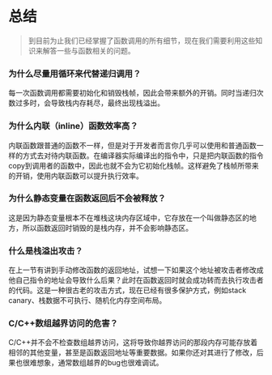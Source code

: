 # 总结

> 到目前为止我们已经掌握了函数调用的所有细节，现在我们需要利用这些知识来解答一些与函数相关的问题。



### 为什么尽量用循环来代替递归调用？

每一次函数调用都需要初始化和销毁栈帧，因此会带来额外的开销。同时当递归次数过多时，会导致栈内存耗尽，最终出现栈溢出。

### 为什么内联（inline）函数效率高？

内联函数跟普通的函数不一样，但是对于开发者而言你几乎可以使用和普通函数一样的方式去对待内联函数。在编译器实际编译出的指令中，只是把内联函数的指令copy到调用者的函数中，因此也就不会为它初始化栈帧。这样避免了栈帧所带来的开销，使用内联函数可以提升执行效率。

### 为什么静态变量在函数返回后不会被释放？

这是因为静态变量根本不在堆栈这块内存区域中，它存放在一个叫做静态区的地方，所以函数返回时销毁的是栈内存，并不会影响静态区。

### 什么是栈溢出攻击？

在上一节有讲到手动修改函数的返回地址，试想一下如果这个地址被攻击者修改成他自己指令的地址会导致什么后果？此时在函数返回时就会成功转而去执行攻击者的代码。这是一种很古老的攻击方式，现在已经有很多保护方式，例如stack canary、栈数据不可执行、随机化内存空间布局。

### C/C++数组越界访问的危害？

C/C++并不会不检查数组越界访问，这将导致你越界访问的那段内存可能存放着相邻的其他变量，甚至是函数返回地址等重要数据。如果你还对其进行了修改，后果也很难想象，通常数组越界的bug也很难调试。

